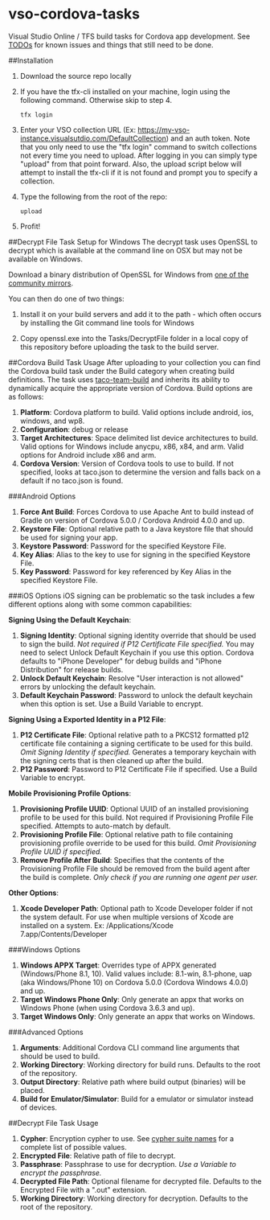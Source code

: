 # vso-cordova-tasks
Visual Studio Online / TFS build tasks for Cordova app development.  See [TODOs](./TODO.md) for known issues and things that still need to be done.

##Installation

1. Download the source repo locally 

2. If you have the tfx-cli installed on your machine, login using the following command. Otherwise skip to step 4.

	~~~~~~~~~~~~~~~~~~~~~~~~~~~~~~~~~~
	tfx login
	~~~~~~~~~~~~~~~~~~~~~~~~~~~~~~~~~~

3. Enter your VSO collection URL (Ex: https://my-vso-instance.visualsutdio.com/DefaultCollection) and an auth token. Note that you only need to use the "tfx login" command to switch collections not every time you need to upload. After logging in you can simply type "upload" from that point forward. Also, the upload script below will attempt to install the tfx-cli if it is not found and prompt you to specify a collection.

4. Type the following from the root of the repo:

	~~~~~~~~~~~~~~~~~~~~~~~~~~~~~~~~~~
	upload
	~~~~~~~~~~~~~~~~~~~~~~~~~~~~~~~~~~

5. Profit!

##Decrypt File Task Setup for Windows
The decrypt task uses OpenSSL to decrypt which is available at the command line on OSX but may not be available on Windows. 

Download a binary distribution of OpenSSL for Windows from [one of the community mirrors](http://openssl.org/community/binaries.html).

You can then do one of two things:

1. Install it on your build servers and add it to the path - which often occurs by installing the Git command line tools for Windows

2. Copy openssl.exe into the Tasks/DecryptFile folder in a local copy of this repository before uploading the task to the build server.

##Cordova Build Task Usage
After uploading to your collection you can find the Cordova build task under the Build category when creating build definitions. The task uses [taco-team-build](http://github.com/Microsoft/taco-team-build) and inherits its ability to dynamically acquire the appropriate version of Cordova. Build options are as follows:

1. **Platform**: Cordova platform to build. Valid options include android, ios, windows, and wp8.
2. **Configuration**: debug or release
3. **Target Architectures**: Space delimited list device architectures to build. Valid options for Windows include anycpu, x86, x84, and arm. Valid options for Android include x86 and arm.
4. **Cordova Version**: Version of Cordova tools to use to build. If not specified, looks at taco.json to determine the version and falls back on a default if no taco.json is found.

###Android Options

1. **Force Ant Build**: Forces Cordova to use Apache Ant to build instead of Gradle on version of Cordova 5.0.0 / Cordova Android 4.0.0 and up.
2. **Keystore File**: Optional relative path to a Java keystore file that should be used for signing your app.
3. **Keystore Password**: Password for the specified Keystore File.
4. **Key Alias**: Alias to the key to use for signing in the specified Keystore File.
5. **Key Password**: Password for key referenced by Key Alias in the specified Keystore File.

###iOS Options
iOS signing can be problematic so the task includes a few different options along with some common capabilities:

**Signing Using the Default Keychain**:

1. **Signing Identity**: Optional signing identity override that should be used to sign the build. *Not required if P12 Certificate File specified.* You may need to select Unlock Default Keychain if you use this option. Cordova defaults to "iPhone Developer" for debug builds and "iPhone Distribution" for release builds.
2. **Unlock Default Keychain**: Resolve "User interaction is not allowed" errors by unlocking the default keychain.
3. **Default Keychain Password**: Password to unlock the default keychain when this option is set. Use a Build Variable to encrypt.

**Signing Using a Exported Identity in a P12 File**:

1. **P12 Certificate File**: Optional relative path to a PKCS12 formatted p12 certificate file containing a signing certificate to be used for this build. *Omit Signing Identity if specified.* Generates a temporary keychain with the signing certs that is then cleaned up after the build.
2. **P12 Password**: Password to P12 Certificate File if specified. Use a Build Variable to encrypt.

**Mobile Provisioning Profile Options**:

1. **Provisioning Profile UUID**: Optional UUID of an installed provisioning profile to be used for this build. Not required if Provisioning Profile File specified. Attempts to auto-match by default.
2. **Provisioning Profile File**: Optional relative path to file containing provisioning profile override to be used for this build. *Omit Provisioning Profile UUID if specified.*
3. **Remove Profile After Build**: Specifies that the contents of the Provisioning Profile File should be removed from the build agent after the build is complete. *Only check if you are running one agent per user.*

**Other Options**:

1. **Xcode Developer Path**: Optional path to Xcode Developer folder if not the system default. For use when multiple versions of Xcode are installed on a system. Ex: /Applications/Xcode 7.app/Contents/Developer

###Windows Options

1. **Windows APPX Target**: Overrides type of APPX generated (Windows/Phone 8.1, 10). Valid values include: 8.1-win, 8.1-phone, uap (aka Windows/Phone 10) on Cordova 5.0.0 (Cordova Windows 4.0.0) and up.
2. **Target Windows Phone Only**: Only generate an appx that works on Windows Phone (when using Cordova 3.6.3 and up).
3. **Target Windows Only**: Only generate an appx that works on Windows.

###Advanced Options
1. **Arguments**: Additional Cordova CLI command line arguments that should be used to build.
2. **Working Directory**: Working directory for build runs. Defaults to the root of the repository.
3. **Output Directory**: Relative path where build output (binaries) will be placed.
4. **Build for Emulator/Simulator**: Build for a emulator or simulator instead of devices.

##Decrypt File Task Usage

1. **Cypher**: Encryption cypher to use. See [cypher suite names](http://openssl.org/docs/manmaster/apps/ciphers.html) for a complete list of possible values.
2. **Encrypted File**: Relative path of file to decrypt.
3. **Passphrase**: Passphrase to use for decryption. *Use a Variable to encrypt the passphrase.*
4. **Decrypted File Path**: Optional filename for decrypted file. Defaults to the Encrypted File with a ".out" extension.
5. **Working Directory**: Working directory for decryption. Defaults to the root of the repository.
